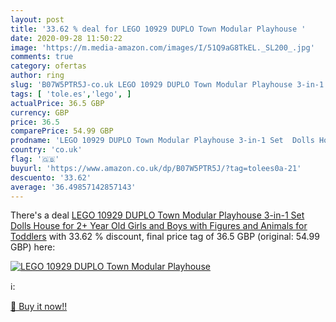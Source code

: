```yaml
---
layout: post
title: '33.62 % deal for LEGO 10929 DUPLO Town Modular Playhouse '
date: 2020-09-28 11:50:22
image: 'https://m.media-amazon.com/images/I/51Q9aG8TkEL._SL200_.jpg'
comments: true
category: ofertas
author: ring
slug: 'B07W5PTR5J-co.uk LEGO 10929 DUPLO Town Modular Playhouse 3-in-1 Set...'
tags: [ 'tole.es','lego', ]
actualPrice: 36.5 GBP
currency: GBP
price: 36.5
comparePrice: 54.99 GBP
prodname: 'LEGO 10929 DUPLO Town Modular Playhouse 3-in-1 Set  Dolls House for 2+ Year Old Girls and Boys with Figures and Animals for Toddlers'
country: 'co.uk'
flag: '🇬🇧'
buyurl: 'https://www.amazon.co.uk/dp/B07W5PTR5J/?tag=tolees0a-21'
descuento: '33.62'
average: '36.49857142857143'
---
```


There's a deal [LEGO 10929 DUPLO Town Modular Playhouse 3-in-1 Set  Dolls House for 2+ Year Old Girls and Boys with Figures and Animals for Toddlers](https://www.amazon.co.uk/dp/B07W5PTR5J/?tag=tolees0a-21)  with  33.62 % discount, final price tag of  36.5 GBP (original: 54.99 GBP) here:

[![LEGO 10929 DUPLO Town Modular Playhouse ](https://m.media-amazon.com/images/I/51Q9aG8TkEL._SL200_.jpg)](https://www.amazon.co.uk/dp/B07W5PTR5J/?tag=tolees0a-21)

ℹ️:


[🛒 Buy it now!!](https://www.amazon.co.uk/dp/B07W5PTR5J/?tag=tolees0a-21)
